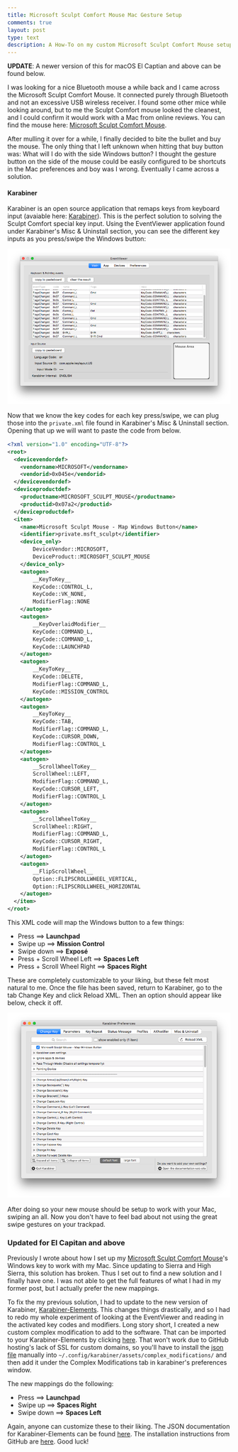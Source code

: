 ```yaml
---
title: Microsoft Sculpt Comfort Mouse Mac Gesture Setup
comments: true
layout: post
type: text
description: A How-To on my custom Microsoft Sculpt Comfort Mouse setup for Macs using Karabiner. The MS mouse has a cool blue button on the side, used for opening the Start menu and such on Windows. This guide hopes to make that button useful on macOS. 
---
```


**UPDATE**: A newer version of this for macOS El Captian and above can be found below.

I was looking for a nice Bluetooth mouse a while back and I came across the Microsoft Sculpt Comfort Mouse. It connected purely through Bluetooth and not an excessive USB wireless receiver. I found some other mice while looking around, but to me the Sculpt Comfort mouse looked the cleanest, and I could confirm it would work with a Mac from online reviews. You can find the mouse here: [Microsoft Sculpt Comfort Mouse](https://www.microsoft.com/accessories/en-us/products/mice/sculpt-comfort-mouse/h3s-00003).

After mulling it over for a while, I finally decided to bite the bullet and buy the mouse. The only thing that I left unknown when hitting that buy button was: What will I do with the side Windows button? I thought the gesture button on the side of the mouse could be easily configured to be shortcuts in the Mac preferences and boy was I wrong. Eventually I came across a solution. 

#### Karabiner
Karabiner is an open source application that remaps keys from keyboard input (avaiable here: [Karabiner](https://github.com/tekezo/Karabiner)). This is the perfect solution to solving the Sculpt Comfort special key input. Using the EventViewer application found under Karabiner's Misc & Uninstall section, you can see the different key inputs as you press/swipe the Windows button: 

![](/img/msmouse/eventviewer.png)

Now that we know the key codes for each key press/swipe, we can plug those into the `private.xml` file found in Karabiner's Misc & Uninstall section. Opening that up we will want to paste the code from below. 

```xml
<?xml version="1.0" encoding="UTF-8"?>
<root>
  <devicevendordef>
    <vendorname>MICROSOFT</vendorname>
    <vendorid>0x045e</vendorid>
  </devicevendordef>
  <deviceproductdef>
    <productname>MICROSOFT_SCULPT_MOUSE</productname>
    <productid>0x07a2</productid>
  </deviceproductdef>
  <item>
    <name>Microsoft Sculpt Mouse - Map Windows Button</name>
    <identifier>private.msft_sculpt</identifier>
    <device_only>
        DeviceVendor::MICROSOFT, 
        DeviceProduct::MICROSOFT_SCULPT_MOUSE
    </device_only>
    <autogen>
        __KeyToKey__
        KeyCode::CONTROL_L,
        KeyCode::VK_NONE,
        ModifierFlag::NONE
    </autogen>
    <autogen>
        __KeyOverlaidModifier__
        KeyCode::COMMAND_L,
        KeyCode::COMMAND_L,
        KeyCode::LAUNCHPAD
    </autogen>
    <autogen>
        __KeyToKey__
        KeyCode::DELETE,
        ModifierFlag::COMMAND_L,
        KeyCode::MISSION_CONTROL
    </autogen>
    <autogen>
        __KeyToKey__
        KeyCode::TAB,
        ModifierFlag::COMMAND_L,
        KeyCode::CURSOR_DOWN,
        ModifierFlag::CONTROL_L
    </autogen>
    <autogen>
        __ScrollWheelToKey__
        ScrollWheel::LEFT,
        ModifierFlag::COMMAND_L,
        KeyCode::CURSOR_LEFT,
        ModifierFlag::CONTROL_L
    </autogen>
    <autogen>
        __ScrollWheelToKey__
        ScrollWheel::RIGHT,
        ModifierFlag::COMMAND_L,
        KeyCode::CURSOR_RIGHT,
        ModifierFlag::CONTROL_L
    </autogen>
    <autogen>
        __FlipScrollWheel__
        Option::FLIPSCROLLWHEEL_VERTICAL,
        Option::FLIPSCROLLWHEEL_HORIZONTAL
    </autogen>
  </item>
</root>
```

This XML code will map the Windows button to a few things: 

- Press ==> **Launchpad**
- Swipe up ==> **Mission Control**
- Swipe down ==> **Exposé**
- Press + Scroll Wheel Left ==> **Spaces Left**
- Press + Scroll Wheel Right ==> **Spaces Right**

These are completely customizable to your liking, but these felt most natural to me. Once the file has been saved, return to Karabiner, go to the tab Change Key and click Reload XML. Then an option should appear like below, check it off. 

![](/img/msmouse/changekey.png)

After doing so your new mouse should be setup to work with your Mac, swiping an all. Now you don't have to feel bad about not using the great swipe gestures on your trackpad. 

### Updated for El Capitan and above

Previously I wrote about how I set up my [Microsoft Sculpt Comfort Mouse](https://www.microsoft.com/accessories/en-us/products/mice/sculpt-comfort-mouse/h3s-00003)'s Windows key to work with my Mac. Since updating to Sierra and High Sierra, this solution has broken. Thus I set out to find a new solution and I finally have one. I was not able to get the full features of what I had in my former post, but I actually prefer the new mappings. 

To fix the my previous solution, I had to update to the new version of Karabiner, [Karabiner-Elements](https://pqrs.org/osx/karabiner/). This changes things drastically, and so I had to redo my whole experiment of looking at the EventViewer and reading in the activated key codes and modifiers. Long story short, I created a new custom complex modification to add to the software. That can be imported to your Karabiner-Elements by clicking [here](karabiner://karabiner/assets/complex_modifications/import?url=http://www.drewdunne/karabiner/ms_sculpt_mouse.json). That won't work due to GitHub hosting's lack of SSL for custom domains, so you'll have to install the [json file](http://www.drewdunne/karabiner/ms_sculpt_mouse.json) manually into `~/.config/karabiner/assets/complex_modifications/` and then add it under the Complex Modifications tab in karabiner's preferences window. 

The new mappings do the following:

- Press ==> **Launchpad**
- Swipe up ==> **Spaces Right**
- Swipe down ==> **Spaces Left**

Again, anyone can customize these to their liking. The JSON documentation for Karabiner-Elements can be found [here](https://pqrs.org/osx/karabiner/json.html). The installation instructions from GitHub are [here](https://github.com/pqrs-org/KE-complex_modifications). Good luck!
